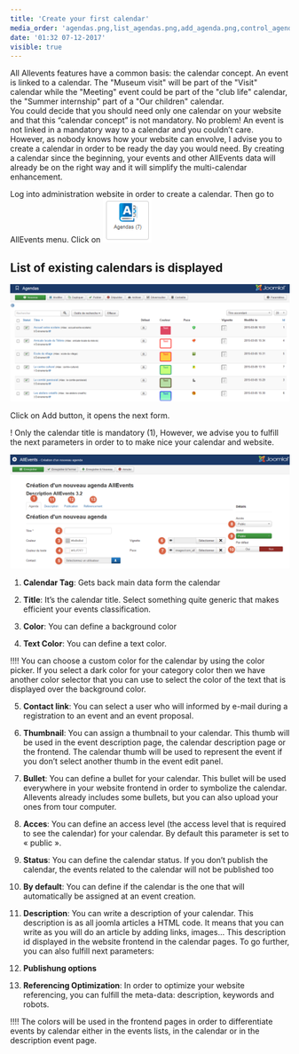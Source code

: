 ```yaml
---
title: 'Create your first calendar'
media_order: 'agendas.png,list_agendas.png,add_agenda.png,control_agenda.png'
date: '01:32 07-12-2017'
visible: true
---
```


All Allevents features have a common basis: the calendar concept. An event is linked to a calendar. The "Museum visit" will be part of the "Visit" calendar while the "Meeting" event could be part of the "club life" calendar, the "Summer internship" part of a "Our children" calendar.  
You could decide that you should need only one calendar on your website and that this “calendar concept” is not mandatory. No problem! An event is not linked in a mandatory way to a calendar and you couldn’t care.
However, as nobody knows how your website can envolve, I advise you to create a calendar in order to be ready the day you would need. By creating a calendar since the beginning, your events and other AllEvents data will already be on the right way and it will simplify the multi-calendar enhancement.

Log into administration website in order to create a calendar. Then go to AllEvents menu. Click on ![](agendas.png)

## List of existing calendars is displayed

![](list_agendas.png)

Click on Add button, it opens the next form.

! Only the calendar title is mandatory (1), However, we advise you to fulfill the next parameters in order to to make nice your calendar and website.

![](add_agenda.png)

1. **Calendar Tag**: Gets back main data form the calendar

2. **Title**: It’s the calendar title. Select something quite generic that makes efficient your events classification.

3. **Color**: You can define a background color

4. **Text Color**: You can define a text color. 

!!!! You can choose a custom color for the calendar by using the color picker. If you select a dark color for your category color then we have another color selector that you can use to select the color of the text that is displayed over the background color.

5. **Contact link**: You can select a user  who will informed by e-mail during a registration to an event and an event proposal.

6. **Thumbnail**: You can assign a thumbnail to your calendar. This thumb will be used in the event description page, the calendar description page or the frontend. The calendar thumb will be used to represent the event if you don’t select another thumb in the event edit panel.

7. **Bullet**: You can define a bullet for your calendar. This bullet will be used everywhere in your website frontend in order to symbolize the calendar. Allevents already includes some bullets, but you can also upload your ones from tour computer.

8. **Acces**: You can define an access level (the access level that is required to see the calendar) for your calendar. By default this parameter is set to « public ».

9. **Status**: You can define the calendar status. If you don’t publish the calendar, the events related to the calendar will not be published too

10. **By default**: You can define if the calendar is the one that will automatically be assigned at an event creation.

11. **Description**: You can write a description of your calendar. This description is as all joomla articles a HTML code. It means that you can write as you will do an article by adding links, images… This description id displayed in the website frontend in the calendar pages.
To go further, you can also fulfill next parameters:

12. **Publishung options**

13. **Referencing Optimization**: In order to optimize your website referencing, you can fulfill the meta-data: description, keywords and robots.

!!!! The colors will be used in the frontend pages in order to differentiate events by calendar either in the events lists, in the calendar or in the description event page.
